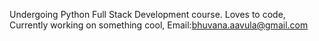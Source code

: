Undergoing Python Full Stack Development course.
Loves to code,
Currently working on something cool,
Email:bhuvana.aavula@gmail.com
<!---
Bhuvana-avula/Bhuvana-avula is a ✨ special ✨ repository because its `README.md` (this file) appears on your GitHub profile.
You can click the Preview link to take a look at your changes.
--->
